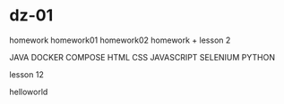 # dz-01
homework
homework01
homework02
homework + lesson 2


JAVA
DOCKER COMPOSE
HTML
CSS
JAVASCRIPT
SELENIUM 
PYTHON

lesson 12

helloworld